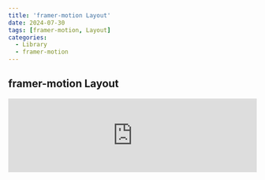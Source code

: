 ```yaml
---
title: 'framer-motion Layout'
date: 2024-07-30
tags: [framer-motion, Layout]
categories:
  - Library
  - framer-motion
---
```


## framer-motion Layout

<script>
  window.addEventListener('message', event => {
    const frame = document.getElementById('iframe');
    frame.style.height = event.data.height 
  })
</script>

<iframe
id="iframe"
frameborder="0"
scrolling="auto"
style="width: 100%; overflow: auto; margin: auto;"
src="https://moro.kr/live/motion/layout"
/>

<!-- <script>
   function resizeIframe(obj) {

    obj.style.height = obj.contentWindow.document.documentElement.scrollHeight + 'px';
  }
</script> -->
<!-- <iframe
crossorigin="anonymous"
title="hi"
id="sizetracker"
style="width: 100%;"
scrolling="auto"
onload="resizeIframe(this)"
src="http://localhost:3000/live/runner?iframe=iframe&code=<h1>hi123</h1>"/> -->

<!-- <body style="margin:0px;padding:0px;overflow:hidden"> -->

<!-- </body> -->
